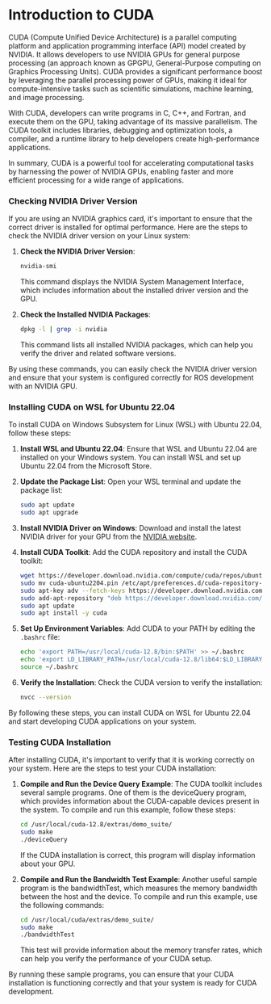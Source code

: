 # Introduction to CUDA

CUDA (Compute Unified Device Architecture) is a parallel computing platform and application programming interface (API) model created by NVIDIA. It allows developers to use NVIDIA GPUs for general purpose processing (an approach known as GPGPU, General-Purpose computing on Graphics Processing Units). CUDA provides a significant performance boost by leveraging the parallel processing power of GPUs, making it ideal for compute-intensive tasks such as scientific simulations, machine learning, and image processing.

With CUDA, developers can write programs in C, C++, and Fortran, and execute them on the GPU, taking advantage of its massive parallelism. The CUDA toolkit includes libraries, debugging and optimization tools, a compiler, and a runtime library to help developers create high-performance applications.

In summary, CUDA is a powerful tool for accelerating computational tasks by harnessing the power of NVIDIA GPUs, enabling faster and more efficient processing for a wide range of applications.


### Checking NVIDIA Driver Version

If you are using an NVIDIA graphics card, it's important to ensure that the correct driver is installed for optimal performance. Here are the steps to check the NVIDIA driver version on your Linux system:

1. **Check the NVIDIA Driver Version**:
    ```sh
    nvidia-smi
    ```
    This command displays the NVIDIA System Management Interface, which includes information about the installed driver version and the GPU.

2. **Check the Installed NVIDIA Packages**:
    ```sh
    dpkg -l | grep -i nvidia
    ```
    This command lists all installed NVIDIA packages, which can help you verify the driver and related software versions.

By using these commands, you can easily check the NVIDIA driver version and ensure that your system is configured correctly for ROS development with an NVIDIA GPU.

### Installing CUDA on WSL for Ubuntu 22.04

To install CUDA on Windows Subsystem for Linux (WSL) with Ubuntu 22.04, follow these steps:

1. **Install WSL and Ubuntu 22.04**:
    Ensure that WSL and Ubuntu 22.04 are installed on your Windows system. You can install WSL and set up Ubuntu 22.04 from the Microsoft Store.

2. **Update the Package List**:
    Open your WSL terminal and update the package list:
    ```sh
    sudo apt update
    sudo apt upgrade
    ```

3. **Install NVIDIA Driver on Windows**:
    Download and install the latest NVIDIA driver for your GPU from the [NVIDIA website](https://www.nvidia.com/Download/index.aspx).

4. **Install CUDA Toolkit**:
    Add the CUDA repository and install the CUDA toolkit:
    ```sh
    wget https://developer.download.nvidia.com/compute/cuda/repos/ubuntu2204/x86_64/cuda-ubuntu2204.pin
    sudo mv cuda-ubuntu2204.pin /etc/apt/preferences.d/cuda-repository-pin-600
    sudo apt-key adv --fetch-keys https://developer.download.nvidia.com/compute/cuda/repos/ubuntu2204/x86_64/7fa2af80.pub
    sudo add-apt-repository "deb https://developer.download.nvidia.com/compute/cuda/repos/ubuntu2204/x86_64/ /"
    sudo apt update
    sudo apt install -y cuda
    ```

5. **Set Up Environment Variables**:
    Add CUDA to your PATH by editing the `.bashrc` file:
    ```sh
    echo 'export PATH=/usr/local/cuda-12.8/bin:$PATH' >> ~/.bashrc
    echo 'export LD_LIBRARY_PATH=/usr/local/cuda-12.8/lib64:$LD_LIBRARY_PATH' >> ~/.bashrc
    source ~/.bashrc
    ```

6. **Verify the Installation**:
    Check the CUDA version to verify the installation:
    ```sh
    nvcc --version
    ```

By following these steps, you can install CUDA on WSL for Ubuntu 22.04 and start developing CUDA applications on your system.


### Testing CUDA Installation

After installing CUDA, it's important to verify that it is working correctly on your system. Here are the steps to test your CUDA installation:

1. **Compile and Run the Device Query Example**:
    The CUDA toolkit includes several sample programs. One of them is the deviceQuery program, which provides information about the CUDA-capable devices present in the system. To compile and run this example, follow these steps:
    ```sh
    cd /usr/local/cuda-12.8/extras/demo_suite/
    sudo make
    ./deviceQuery
    ```
    If the CUDA installation is correct, this program will display information about your GPU.

2. **Compile and Run the Bandwidth Test Example**:
    Another useful sample program is the bandwidthTest, which measures the memory bandwidth between the host and the device. To compile and run this example, use the following commands:
    ```sh
    cd /usr/local/cuda/extras/demo_suite/
    sudo make
    ./bandwidthTest
    ```
    This test will provide information about the memory transfer rates, which can help you verify the performance of your CUDA setup.

By running these sample programs, you can ensure that your CUDA installation is functioning correctly and that your system is ready for CUDA development.
